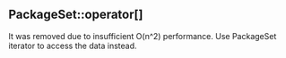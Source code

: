 PackageSet::operator[]
----------------------
It was removed due to insufficient O(n^2) performance.
Use PackageSet iterator to access the data instead.
